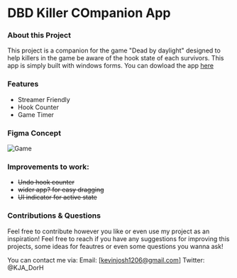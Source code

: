 # DBD Killer COmpanion App

### About this Project
This project is a companion for the game "Dead by daylight" designed to help killers in the game be aware of the hook state of each survivors. This app is simply built with windows forms. You can dowload the app [here](https://github.com/codedumpforArmino/DBD_Killer_Companion/releases/tag/v1.1.0)

### Features
- Streamer Friendly
- Hook Counter
- Game Timer

### Figma Concept
![Game](https://github.com/user-attachments/assets/5335974d-18df-4fe2-a66b-ab2888f45531)


### Improvements to work:
- ~~Undo hook counter~~
- ~~wider app? for easy dragging~~
- ~~UI indicator for active state~~

### Contributions & Questions
Feel free to contribute however you like or even use my project as an inspiration!
Feel free to reach if you have any suggestions for improving this projects, some ideas for feautres or even some questions you wanna ask!

You can contact me via:
 Email: [kevinjosh1206@gmail.com]
 Twitter: @KJA_DorH
